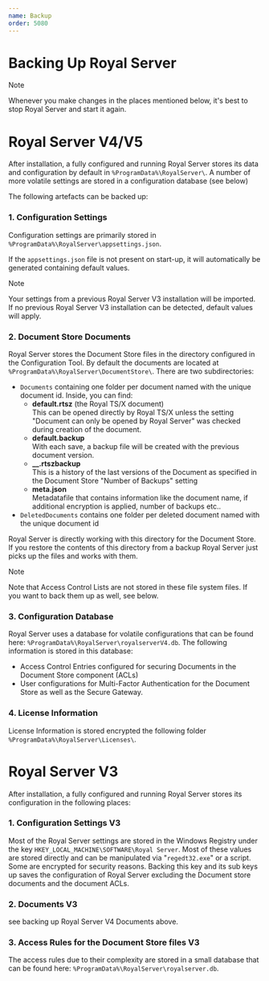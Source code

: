 ```yaml
---
name: Backup
order: 5080
---
```


# Backing Up Royal Server

> [!NOTE]
> Whenever you make changes in the places mentioned below, it's best to stop Royal Server and start it again.

# Royal Server V4/V5

After installation, a fully configured and running Royal Server stores its data and configuration by default in `%ProgramData%\RoyalServer\`.
A number of more volatile settings are stored in a configuration database (see below)

The following artefacts can be backed up:

### 1. Configuration Settings

Configuration settings are primarily stored in `%ProgramData%\RoyalServer\appsettings.json`.

If the `appsettings.json` file is not present on start-up, it will automatically be generated containing default values.

> [!NOTE]
> Your settings from a previous Royal Server V3 installation will be imported. If no previous Royal Server V3 installation can be detected, default values will apply.

### 2. Document Store Documents

Royal Server stores the Document Store files in the directory configured in the Configuration Tool. By default the documents are located at `%ProgramData%\RoyalServer\DocumentStore\`.
There are two subdirectories:

- `Documents` containing one folder per document named with the unique document id. Inside, you can find:
  - **default.rtsz** (the Royal TS/X document)  
    This can be opened directly by Royal TS/X unless the setting "Document can only be opened by Royal Server" was checked during creation of the document.
  - **default.backup**  
    With each save, a backup file will be created with the previous document version.
  - **\_\_<randomstring>.rtszbackup**  
    This is a history of the last versions of the Document as specified in the Document Store "Number of Backups" setting
  - **meta.json**  
    Metadatafile that contains information like the document name, if additional encryption is applied, number of backups etc..
- `DeletedDocuments` contains one folder per deleted document named with the unique document id

Royal Server is directly working with this directory for the Document Store. If you restore the contents of this directory from a backup Royal Server just picks up the files and works with them.

> [!NOTE]
> Note that Access Control Lists are not stored in these file system files. If you want to back them up as well, see below.

### 3. Configuration Database

Royal Server uses a database for volatile configurations that can be found here: `%ProgramData%\RoyalServer\royalserverV4.db`.
The following information is stored in this database:

- Access Control Entries configured for securing Documents in the Document Store component (ACLs)
- User configurations for Multi-Factor Authentication for the Document Store as well as the Secure Gateway.

### 4. License Information

License Information is stored encrypted the following folder `%ProgramData%\RoyalServer\Licenses\`.



# Royal Server V3

After installation, a fully configured and running Royal Server stores its configuration in the following places:

### 1. Configuration Settings V3

Most of the Royal Server settings are stored in the Windows Registry under the key `HKEY_LOCAL_MACHINE\SOFTWARE\Royal Server`. Most of these values are stored directly and can be manipulated via "`regedt32.exe`" or a script. Some are encrypted for security reasons. Backing this key and its sub keys up saves the configuration of Royal Server excluding the Document store documents and the document ACLs.

### 2. Documents V3

see backing up Royal Server V4 Documents above.

### 3. Access Rules for the Document Store files V3

The access rules due to their complexity are stored in a small database that can be found here: `%ProgramData%\RoyalServer\royalserver.db`.
